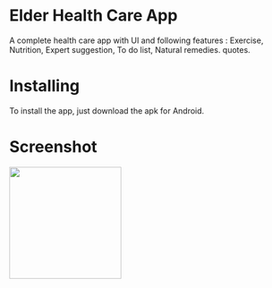 # Elder Health Care App
A complete health care app with UI and following features : Exercise, Nutrition, Expert suggestion, To do list, Natural remedies. quotes. 

# Installing
To install the app, just download the apk for Android.

# Screenshot
<img src="https://github.com/NiveditaYenkar/ElderApp/issues/1#issue-1066736327" width="200" height="200" />
